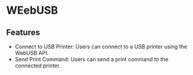 # WEebUSB

## Features

- Connect to USB Printer: Users can connect to a USB printer using the WebUSB API.
- Send Print Command: Users can send a print command to the connected printer.
